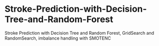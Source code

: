 # Stroke-Prediction-with-Decision-Tree-and-Random-Forest
Stroke Prediction with Decision Tree and Random Forest, GridSearch and RandomSearch, imbalance handling with SMOTENC
